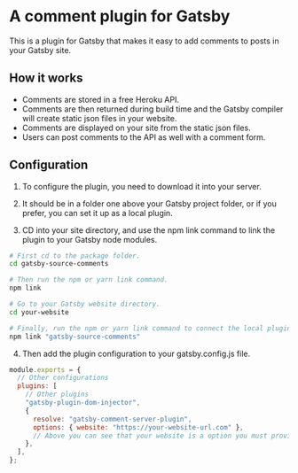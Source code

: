 # A comment plugin for Gatsby

This is a plugin for Gatsby that makes it easy to add comments to posts in your Gatsby site.

## How it works

- Comments are stored in a free Heroku API.
- Comments are then returned during build time and the Gatsby compiler will create static json files in your website.
- Comments are displayed on your site from the static json files.
- Users can post comments to the API as well with a comment form.

## Configuration

1. To configure the plugin, you need to download it into your server.
2. It should be in a folder one above your Gatsby project folder, or if you prefer, you can set it up as a local plugin.

3. CD into your site directory, and use the npm link command to link the plugin to your Gatsby node modules.

```bash
# First cd to the package folder.
cd gatsby-source-comments

# Then run the npm or yarn link command.
npm link

# Go to your Gatsby website directory.
cd your-website

# Finally, run the npm or yarn link command to connect the local plugin folder to your website.
npm link "gatsby-source-comments"
```

4. Then add the plugin configuration to your gatsby.config.js file.

```javascript
module.exports = {
  // Other configurations
  plugins: [
    // Other plugins
    "gatsby-plugin-dom-injector",
    {
      resolve: "gatsby-comment-server-plugin",
      options: { website: "https://your-website-url.com" },
      // Above you can see that your website is a option you must provide.
    },
  ],
};
```
